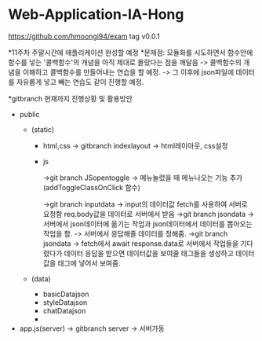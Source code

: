 # Web-Application-IA-Hong

https://github.com/hmoongi94/exam
tag v0.0.1

*11주차 주말시간에 애플리케이션 완성할 예정
*문제점: 모듈화를 시도하면서 함수안에 함수를 넣는 '콜백함수'의 개념을 아직 제대로 몰랐다는 점을 깨달음
-> 콜백함수의 개념을 이해하고 콜백함수를 만들어내는 연습을 할 예정.
-> 그 이후에 json파일에 데이터를 자유롭게 넣고 빼는 연습도 같이 진행할 예정.


*gitbranch 현재까지 진행상황 및 활용방안
- public
    - (static)
        - html,css → gitbranch indexlayout → html레이아웃, css설정
        - js
            
            →git branch JSopentoggle → 메뉴눌렀을 때 메뉴나오는 기능 추가 (addToggleClassOnClick 함수)
            
            →git branch inputdata -> input의 데이터값 fetch를 사용하여 서버로 요청함 req.body값을 데이터로 서버에서 받음
            →git branch jsondata -> 서버에서 json데이터에 옮기는 작업과 json데이터에서 데이터를 뽑아오는 작업을 함.
                                  -> 서버에서 응답해줄 데이터를 정해줌.
            →git branch jsondata  -> fetch에서 await response.data로 서버에서 작업들을 기다렸다가 데이터 응답을 받으면 데이터값을 보여줄 태그들을 생성하고 데이터값을 태그에 넣어서 보여줌.
            
    - (data)
        - basicDatajson
        - styleDatajson
        - chatDatajson
        - 
- app.js(server) → gitbranch server → 서버가동
